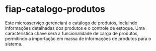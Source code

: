 # fiap-catalogo-produtos
Este microsserviço gerenciará o catálogo de produtos, incluindo informações detalhadas dos produtos e o controle de estoque. Uma característica chave será a funcionalidade de carga de produtos, permitindo a importação em massa de informações de produtos para o sistema.
